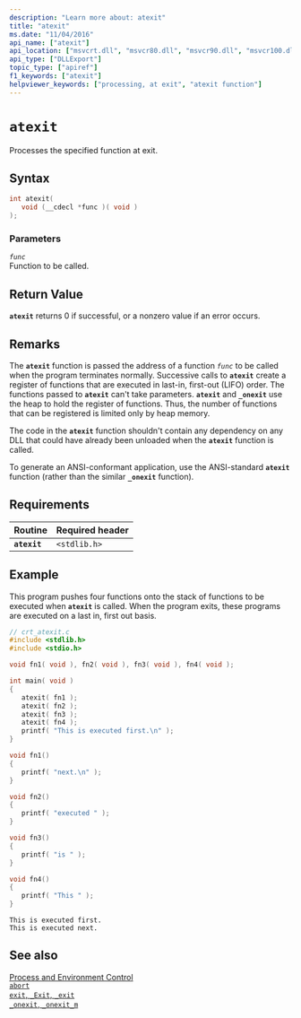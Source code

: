 ```yaml
---
description: "Learn more about: atexit"
title: "atexit"
ms.date: "11/04/2016"
api_name: ["atexit"]
api_location: ["msvcrt.dll", "msvcr80.dll", "msvcr90.dll", "msvcr100.dll", "msvcr100_clr0400.dll", "msvcr110.dll", "msvcr110_clr0400.dll", "msvcr120.dll", "msvcr120_clr0400.dll", "ucrtbase.dll"]
api_type: ["DLLExport"]
topic_type: ["apiref"]
f1_keywords: ["atexit"]
helpviewer_keywords: ["processing, at exit", "atexit function"]
---
```

# `atexit`

Processes the specified function at exit.

## Syntax

```C
int atexit(
   void (__cdecl *func )( void )
);
```

### Parameters

*`func`*\
Function to be called.

## Return Value

**`atexit`** returns 0 if successful, or a nonzero value if an error occurs.

## Remarks

The **`atexit`** function is passed the address of a function *`func`* to be called when the program terminates normally. Successive calls to **`atexit`** create a register of functions that are executed in last-in, first-out (LIFO) order. The functions passed to **`atexit`** can't take parameters. **`atexit`** and **`_onexit`** use the heap to hold the register of functions. Thus, the number of functions that can be registered is limited only by heap memory.

The code in the **`atexit`** function shouldn't contain any dependency on any DLL that could have already been unloaded when the **`atexit`** function is called.

To generate an ANSI-conformant application, use the ANSI-standard **`atexit`** function (rather than the similar **`_onexit`** function).

## Requirements

|Routine|Required header|
|-------------|---------------------|
|**`atexit`**|`<stdlib.h>`|

## Example

This program pushes four functions onto the stack of functions to be executed when **`atexit`** is called. When the program exits, these programs are executed on a last in, first out basis.

```C
// crt_atexit.c
#include <stdlib.h>
#include <stdio.h>

void fn1( void ), fn2( void ), fn3( void ), fn4( void );

int main( void )
{
   atexit( fn1 );
   atexit( fn2 );
   atexit( fn3 );
   atexit( fn4 );
   printf( "This is executed first.\n" );
}

void fn1()
{
   printf( "next.\n" );
}

void fn2()
{
   printf( "executed " );
}

void fn3()
{
   printf( "is " );
}

void fn4()
{
   printf( "This " );
}
```

```Output
This is executed first.
This is executed next.
```

## See also

[Process and Environment Control](../../c-runtime-library/process-and-environment-control.md)\
[`abort`](abort.md)\
[`exit`, `_Exit`, `_exit`](exit-exit-exit.md)\
[`_onexit`, `_onexit_m`](onexit-onexit-m.md)
